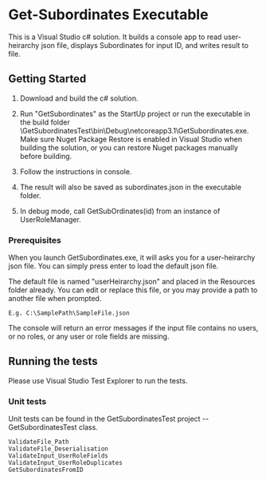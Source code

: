 # Get-Subordinates Executable

This is a Visual Studio c# solution. It builds a console app to read user-heirarchy json file, displays Subordinates for input ID, and writes result to file.

## Getting Started

1. Download and build the c# solution.

2. Run "GetSubordinates" as the StartUp project or run the executable in the build folder \GetSubordinatesTest\bin\Debug\netcoreapp3.1\GetSubordinates.exe. Make sure Nuget Package Restore is enabled in Visual Studio when building the solution, or you can restore Nuget packages manually before building.

3. Follow the instructions in console.

4. The result will also be saved as subordinates.json in the executable folder.

5. In debug mode, call GetSubOrdinates(id) from an instance of UserRoleManager.

### Prerequisites

When you launch GetSubordinates.exe, it will asks you for a user-heirarchy json file. You can simply press enter to load the default json file.

The default file is named "userHeirarchy.json" and placed in the Resources folder already. You can edit or replace this file, or you may provide a path to another file when prompted.

```
E.g. C:\SamplePath\SampleFile.json
```

The console will return an error messages if the input file contains no users, or no roles, or any user or role fields are missing.

## Running the tests

Please use Visual Studio Test Explorer to run the tests.

### Unit tests

Unit tests can be found in the GetSubordinatesTest project -- GetSubordinatesTest class.

```
ValidateFile_Path
ValidateFile_Deserialisation
ValidateInput_UserRoleFields
ValidateInput_UserRoleDuplicates
GetSubordinatesFromID
```

